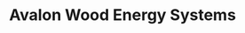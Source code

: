 ---
title: "Avalon Wood Energy Systems"
url: /prospect-bay/avalon-wood-energy-systems/
shop: Kamine & Öfen
---